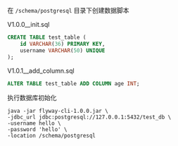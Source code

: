 
在 `/schema/postgresql` 目录下创建数据脚本

V1.0.0__init.sql

```sql
CREATE TABLE test_table (
    id VARCHAR(36) PRIMARY KEY,
    username VARCHAR(50) UNIQUE
);
```

V1.0.1__add_column.sql

```sql
ALTER TABLE test_table ADD COLUMN age INT;
```

执行数据库初始化

```shell
java -jar flyway-cli-1.0.0.jar \
-jdbc_url jdbc:postgresql://127.0.0.1:5432/test_db \
-username hello \
-password 'hello' \
-location /schema/postgresql
```
